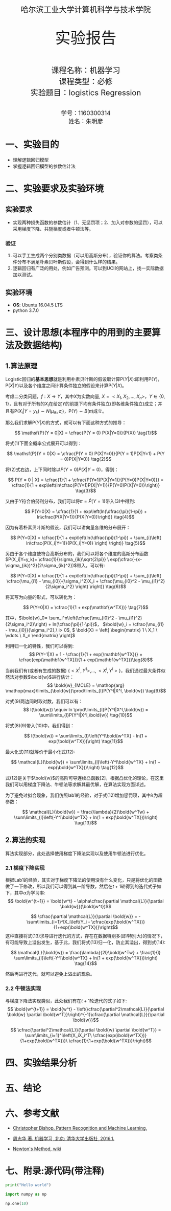 <br/>
<br/>
<center> <font size = 5> 哈尔滨工业大学计算机科学与技术学院 </font></center>
<br/>
<br/>
<center> <font size = 7> 实验报告 </font></center>
<br/>
<br/>
<br/>
<center> <font size = 5> 
课程名称：机器学习 <br/>
课程类型：必修  <br/>
实验题目：logistics Regression
</font></center>
<br/>
<br/>
<center> <font size = 4> 学号：1160300314 </font></center>
<center> <font size = 4> 姓名：朱明彦 </font></center>

<div STYLE="page-break-after: always;"></div>
<!-- 此处用于换行 -->

# 一、实验目的
- 理解逻辑回归模型
- 掌握逻辑回归模型的参数估计法
# 二、实验要求及实验环境
## 实验要求
- 实现两种损失函数的参数估计（1、无惩罚项；2、加入对参数的惩罚），可以采用梯度下降、共轭梯度或者牛顿法等。

### 验证
1. 可以手工生成两个分别类数据（可以用高斯分布），验证你的算法。考察类条件分布不满足朴素贝叶斯假设，会得到什么样的结果。
2. 逻辑回归有广泛的用处，例如广告预测。可以到UCI的网站上，找一实际数据加以测试。
## 实验环境
- **OS**: Ubuntu 16.04.5 LTS
- python 3.7.0
# 三、设计思想(本程序中的用到的主要算法及数据结构)

## 1.算法原理
<!-- TODO Logistics Regression原理描述 可以参考西瓜书相应章节-->
Logistic回归的**基本思想**就是利用朴素贝叶斯的假设取计算$\mathsf{P}(Y|X)$:即利用$\mathsf{P}(Y)$，$\mathsf{P}(X|Y)$以及各个维度之间计算条件独立的假设来计算$\mathsf{P}(Y|X)$。

考虑二分类问题，$f:X \rightarrow Y$，其中$X$为实数向量, $X = <X_1, X_2, \dots, X_n>$，$Y \in \{0, 1\}$，且有对于所有的$X_i$在给定$Y$的前提下均有条件独立(即各维条件独立)成立；并且有$\mathsf{P}(X_i|Y = y_k) \sim N(\mu_{ik}, \sigma_i)$，$\mathsf{P}(Y) \sim B(\pi)$成立。

那么我们求解$\mathsf{P}(Y|X)$的方式，就可以有下面这种方式的推导：

$$ \mathsf{P}(Y = 0|X) = \cfrac{P(Y = 0) P(X|Y=0)}{P(X)} \tag{1}$$

将式$(1)$下面全概率公式展开可以得到：

$$ \mathsf{P}(Y = 0|X) = \cfrac{P(Y = 0) P(X|Y=0)}{P(Y = 1)P(X|Y=1) + P(Y = 0)P(X|Y=0)} \tag{2}$$

将$(2)$式右边，上下同时除以$P(Y=0)P(X|Y=0)$，得到：

$$ P(Y = 0 | X) = \cfrac{1}{1 + \cfrac{P(Y=1)P(X|Y=1)}{P(Y=0)P(X|Y=0)}} = \cfrac{1}{1 + exp\left(ln\cfrac{P(Y=1)P(X|Y=1)}{P(Y=0)P(X|Y=0)}\right)} \tag{3}$$

又由于$Y$符合伯努利分布，我们可以将$\pi = \widehat{P}(Y = 1)$带入$(3)$中得到:

$$ P(Y=0|X) = \cfrac{1}{1 + exp\left(ln(\dfrac{\pi}{1-\pi}) + ln\cfrac{P(X|Y=1)}{P(X|Y=0)}\right)} \tag{4}$$

因为有着朴素贝叶斯的假设，我们可以讲向量各维的分布展开：

$$ P(Y=0|X) = \cfrac{1}{1 + exp\left(ln(\dfrac{\pi}{1-\pi}) + \sum_{i}\left( ln\cfrac{P(X_i|Y=1)}{P(X_i|Y=0)} \right) \right)} \tag{5}$$

另由于各个维度使符合高斯分布的，我们可以将各个维度的高斯分布函数$P(X_i|Y=y_k)= \cfrac{1}{\sigma_{ik}\sqrt{2\pi}} \ exp(\cfrac{-(x-\sigma_{ik})^2}{2\sigma_{ik}^2})$带入，可以有:

$$ P(Y=0|X) = \cfrac{1}{1 + exp\left(ln(\dfrac{\pi}{1-\pi}) + \sum_{i}\left( \cfrac{\mu_{i1} - \mu_{i0}}{\sigma_i^2}X_i + \cfrac{\mu_{i0}^2 - \mu_{i1}^2}{2\sigma_i^2} \right) \right)} \tag{6}$$

将其写为向量的形式，可以转化为：

$$ P(Y=0|X) = \cfrac{1}{1 + exp(\mathbf{w^TX})} \tag{7}$$

其中，$\bold{w}_0= \sum_i^n\left(\cfrac{\mu_{i0}^2 - \mu_{i1}^2}{2\sigma_i^2}\right) + ln(\cfrac{\pi}{1-\pi})$， $\bold{w}_i = \cfrac{\mu_{i1} - \mu_{i0}}{\sigma_i^2},\ i> 0$, $
\bold{X} = 
\left[
\begin{matrix}
   1 \\ X_1 \\ \vdots \\ X_n
\end{matrix}
\right]$

利用归一化的特性，我们可以得到:
$$ P(Y=1|X) = 1 - \cfrac{1}{1 + exp(\mathbf{w^TX})} = \cfrac{exp(\mathbf{w^TX})}{1 + exp(\mathbf{w^TX})}\tag{8}$$

当前我们有(或者有生成的数据) $\{<X^1, Y^1>, \dots, <X^l, Y^l>\}$，我们通过最大条件似然法对参数$\bold{w}$进行估计：
$$ \bold{w}_{MCLE} = \mathop{arg} \mathop{max}\limits_{\bold{w}}\prod\limits_{l}P(Y^l|X^l, \bold{w}) \tag{9}$$

对式$(9)$两边同时取对数，我们可以有：
$$ l(\bold{w}) \equiv ln \prod\limits_{l}P(Y^l|X^l,\bold{w}) = \sum\limits_{l}P(Y^l|X^l,\bold{w}) \tag{10}$$

将式$(8)(9)$带入$(10)$中，我们得到：

$$ l(\bold{w}) = \sum\limits_{l}\left(Y^l\bold{w^TX} - ln(1 + exp(\bold{w^TX}))\right) \tag{11}$$

最大化式$(11)$就等价于最小化式$(12)$:

$$ \mathcal{L}(\bold{w}) = \sum\limits_{l}\left(-Y^l\bold{w^TX} + ln(1 + exp(\bold{w^TX}))\right) \tag{12}$$

式$(12)$是关于$\bold{w}$的高阶可导连续凸函数[2]，根据凸优化的理论，在这里我们可以用梯度下降法、牛顿法等求解其最优解，在算法实现方面详述。

为了避免过拟合现象，我们仿照lab1的经验，对于式$(12)$增加惩罚项，其中$\lambda$为超参数：

$$ \mathcal{L}(\bold{w}) = \frac{\lambda}{2}\bold{w^Tw} + \sum\limits_{l}\left(-Y^l\bold{w^TX} + ln(1 + exp(\bold{w^TX}))\right) \tag{13}$$
## 2.算法的实现
<!-- TODO logistics Regression实现的两种方式 利用梯度下降和牛顿法进行优化 -->
算法实现部分，此处选择使用梯度下降法实现以及使用牛顿法进行优化。
### 2.1 梯度下降实现
根据Lab1的经验，其实对于梯度下降法的使用没有什么变化，只是将优化的函数做了一下修改，所以我们可以得到其一阶导数，然后在$t+1$轮得到的迭代式子如下，其中$\alpha$为学习率:
$$ \bold{w^{t+1}} = \bold{w^t} - \alpha\cfrac{\partial \mathcal{L}}{\partial \bold{w}}(\bold{w^t})$$

$$ \cfrac{\partial \mathcal{L}}{\partial \bold{w}} = - \sum\limits_{i=1}^lX_i\left(Y_i - \cfrac{exp(\bold{w^TX})}{1+exp(\bold{w^TX})}\right)$$
这种直接将式$(13)$求导进行迭代的方式，存在在数据特别多(即$l$特别大)的情况下，有可能导致上溢出发生，基于此，我们将式$(13)$归一化，防止其溢出，得到式$(14)$:

$$ \mathcal{L}(\bold{w}) = \frac{\lambda}{2l}\bold{w^Tw} + \frac{1}{l} \sum\limits_{l}\left(-Y^l\bold{w^TX} + ln(1 + exp(\bold{w^TX}))\right) \tag{14}$$

然后再进行迭代，就可以避免上溢出的现象。
### 2.2 牛顿法实现
与梯度下降法实现类似，此处我们有在$t+1$轮迭代的式子如下:
$$ \bold{w^{t+1}} = \bold{w^t} - \left(\cfrac{\partial^2\mathcal{L}}{\partial \bold{w} \partial \bold{w^T}}\right)^{-1}\cfrac{\partial \mathcal{L}}{\partial \bold{w}}$$

$$ \cfrac{\partial^2\mathcal{L}}{\partial \bold{w} \partial \bold{w^T}} = \sum\limits_{i=1}^l\left(X_iX_i^T\ \cfrac{exp(\bold{w^TX})}{1+exp(\bold{w^TX})}\ \cfrac{1}{1+exp(\bold{w^TX})}\right)$$
# 四、实验结果分析
<!-- 实验结果分析 主要在于对比实验和UCI数据的实验 对比实验更改不同的均值与方差
以及破坏Naive Bayes的条件 对实验的影响 -->
<!-- 3种破坏方式，
1.破坏方差仅与类别相关，即，使方差与类别和维度均有关系 
2.破坏各位之间的条件独立性，即，各维之间的协方差矩阵不为对角阵
1. 1与2均将其破坏-->
# 五、结论

# 六、参考文献
- [Christopher Bishop. Pattern Recognition and Machine Learning.](https://www.springer.com/us/book/9780387310732)

- [周志华 著. 机器学习, 北京: 清华大学出版社, 2016.1.](https://cs.nju.edu.cn/zhouzh/zhouzh.files/publication/MLbook2016.htm)
- [Newton's Method, wiki](https://en.wikipedia.org/wiki/Newton%27s_method)
# 七、附录:源代码(带注释)

```python
print("Hello world")

import numpy as np

np.one(10)
```